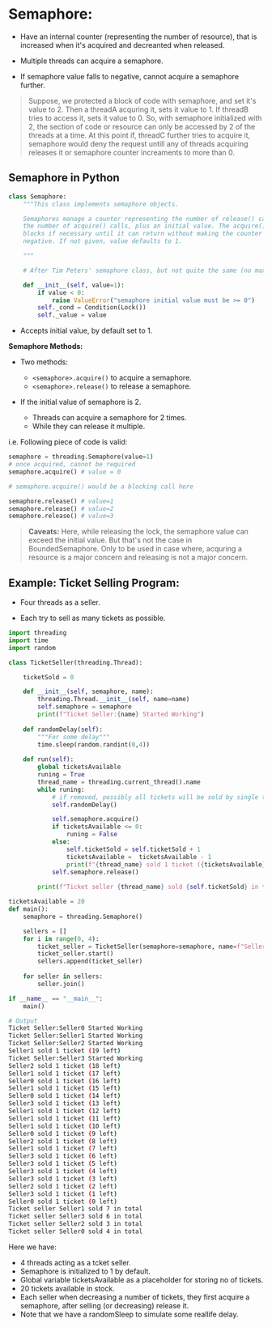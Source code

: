 # Semaphore:

- Have an internal counter (representing the number of resource), that is increased when it's acquired and decreanted when released.

- Multiple threads can acquire a semaphore.

- If semaphore value falls to negative, cannot acquire a semaphore further.


> Suppose, we protected a block of code with semaphore, and set it's value to 2. Then a threadA acquring it, sets it value to 1. If threadB tries to access it, sets it value to 0. So, with semaphore initialized with 2, the section of code or resource can only be accessed by 2 of the threads at a time. At this point if, threadC further tries to acquire it, semaphore would deny the request untill any of  threads acquiring releases it or semaphore counter increaments to more than 0.

## Semaphore in Python

```python
class Semaphore:
    """This class implements semaphore objects.

    Semaphores manage a counter representing the number of release() calls minus
    the number of acquire() calls, plus an initial value. The acquire() method
    blocks if necessary until it can return without making the counter
    negative. If not given, value defaults to 1.

    """

    # After Tim Peters' semaphore class, but not quite the same (no maximum)

    def __init__(self, value=1):
        if value < 0:
            raise ValueError("semaphore initial value must be >= 0")
        self._cond = Condition(Lock())
        self._value = value
```

- Accepts initial value, by default set to 1.

**Semaphore Methods:**

- Two methods:
    - ``<semaphore>.acquire()`` to acquire a semaphore.
    - ``<semaphore>.release()`` to release a semaphore.

- If the initial value of semaphore is 2.
    - Threads can acquire a semaphore for 2 times.
    - While they can release it multiple.

i.e. Following piece of code is valid:

```python
semaphore = threading.Semaphore(value=1)
# once acquired, cannot be required
semaphore.acquire() # value = 0

# semaphore.acquire() would be a blocking call here

semaphore.release() # value=1 
semaphore.release() # value=2
semaphore.release() # value=3
```

> **Caveats:** Here, while releasing the lock, the semaphore value can exceed the initial value. But that's not the case in BoundedSemaphore.
> Only to be used in case where, acquring a resource is a major concern and releasing is not a major concern.


## Example: Ticket Selling Program:

- Four threads as a seller.

- Each try to sell as many tickets as possible.

```python
import threading
import time
import random

class TicketSeller(threading.Thread):

    ticketSold = 0

    def __init__(self, semaphore, name):
        threading.Thread.__init__(self, name=name)
        self.semaphore = semaphore
        print(f"Ticket Seller:{name} Started Working")
    
    def randomDelay(self):
        """For some delay"""
        time.sleep(random.randint(0,4))
    
    def run(self):
        global ticketsAvailable
        runing = True
        thread_name = threading.current_thread().name
        while runing:
            # if removed, possibly all tickets will be sold by single thread.
            self.randomDelay()

            self.semaphore.acquire()
            if ticketsAvailable <= 0:
                runing = False
            else:
                self.ticketSold = self.ticketSold + 1
                ticketsAvailable =  ticketsAvailable - 1
                print(f"{thread_name} sold 1 ticket ({ticketsAvailable} left)")
            self.semaphore.release()
        
        print(f"Ticket seller {thread_name} sold {self.ticketSold} in total")

ticketsAvailable = 20
def main():
    semaphore = threading.Semaphore()

    sellers = []
    for i in range(0, 4):
        ticket_seller = TicketSeller(semaphore=semaphore, name=f"Seller{i}")
        ticket_seller.start()
        sellers.append(ticket_seller)
    
    for seller in sellers:
        seller.join()

if __name__ == "__main__":
    main()
```

```sh
# Output
Ticket Seller:Seller0 Started Working
Ticket Seller:Seller1 Started Working
Ticket Seller:Seller2 Started Working
Seller1 sold 1 ticket (19 left)
Ticket Seller:Seller3 Started Working
Seller2 sold 1 ticket (18 left)
Seller1 sold 1 ticket (17 left)
Seller0 sold 1 ticket (16 left)
Seller1 sold 1 ticket (15 left)
Seller0 sold 1 ticket (14 left)
Seller3 sold 1 ticket (13 left)
Seller1 sold 1 ticket (12 left)
Seller1 sold 1 ticket (11 left)
Seller1 sold 1 ticket (10 left)
Seller0 sold 1 ticket (9 left)
Seller2 sold 1 ticket (8 left)
Seller1 sold 1 ticket (7 left)
Seller3 sold 1 ticket (6 left)
Seller3 sold 1 ticket (5 left)
Seller3 sold 1 ticket (4 left)
Seller3 sold 1 ticket (3 left)
Seller2 sold 1 ticket (2 left)
Seller3 sold 1 ticket (1 left)
Seller0 sold 1 ticket (0 left)
Ticket seller Seller1 sold 7 in total
Ticket seller Seller3 sold 6 in total
Ticket seller Seller2 sold 3 in total
Ticket seller Seller0 sold 4 in total
```

Here we have:
- 4 threads acting as a tcket seller.
- Semaphore is initialized to 1 by default.
- Global variable ticketsAvailable as a placeholder for storing no of tickets.
- 20 tickets available in stock.
- Each seller when decreasing a number of tickets, they first acquire a semaphore, after selling (or decreasing) release it.
- Note that we have a randomSleep to simulate some reallife delay.
